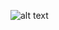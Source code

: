 ![alt text](![image](https://github.com/user-attachments/assets/7ff60c85-7a92-48d5-abfe-b38d4ec2ca9c)
)
